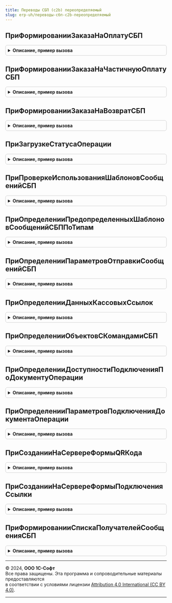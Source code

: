 ```yaml
---
title: Переводы СБП (c2b) переопределяемый
slug: erp-uh/переводы-сбп-c2b-переопределяемый
---
```



## ПриФормированииЗаказаНаОплатуСБП
<details style="margin: 1em 0; padding: 0.5em; border: 1px solid #ccc; border-radius: 6px;">

<summary style="font-weight: bold; cursor: pointer;">Описание, пример вызова</summary>

```bsl

// Определяются данные для формирования запроса на оплату в платежную систему СБП.
// Все поля переменной ЗаказНаОплату обязательны для заполнения.
//
// Параметры:
//  ДокументОплаты - ОпределяемыйТип.ДокументОперацииСБП - документ, который отражает
//    продажу в информационной базе;
//  ЗаказНаОплату - Структура - содержит описание заказа на оплату Системы быстрых платежей:
//    * СуммаОплаты - Число - сумма оплаты в Системе быстрых платежей. Сумма, которую необходимо
//      списать со счета покупателя;
//    * ДатаОплаты - Дата - дата операции оплаты;
//    * СрокЖизниQRКода - Число - содержит значение срока действия QR-кода в целых минутах.
//      Минимальное значение - 5 минут, максимальное значение - 129 600 минут
//      (90 дней в минутах). В случае передачи значения не входящего в выше
//      описанный диапазон возвращать ошибку "НеверныйФорматЗапроса".
//      Если значение не предано используется стандартный срок использования СБП;
//    * ОтложенноеПолучениеСтатуса - Булево - признак загрузки статуса оплаты регламентным заданием;
//    * НазначениеПлатежа - Строка - информация о платеже, которая будет отображена пользователю
//      в момент сканирования QR-кода в мобильном приложении. Рекомендуется
//      делать строку не длинной и включать информацию об организации, которая
//      является получателем денежных средств, например: Оплата СБП 524,00 RUB ООО Ромашка
//      Если строка не заполнена, будет передано стандартное представление
//      назначения: Оплата СБП {ЗаказНаОплату.СуммаОплаты} RUB.
//      Длина строки не должна превышать 140 символов, в противном случае будет
//      обрезана принудительно. Система быстрых платежей имеет дополнительные требования
//      к символам и их кодировке. Возможна передача следующих значений:
//        - символы латинского алфавита (A-Z и a-z) с десятичными кодами из диапазонов
//         [065-090] и [097-122] в кодировке UTF-8;
//        - символы русского алфавита (А-Я и а-я) с десятичными кодами из диапазона
//         [1040-1103] в кодировке UTF-8;
//        - цифры 0-9 с десятичными кодами из диапазона [048-057] в кодировке UTF-8;
//        - специальные символы с десятичными кодами из диапазонов [032-047], [058-064],
//         [091-096], [123-126] в кодировке UTF-8;
//        - символ "№" под номером 8470 в кодировке UTF-8.
//    * ШаблоныНазначений - ТаблицаЗначений - настройки заполнения шаблонов платежей:
//      ** ОбъектМетаданных - Строка - имя объекта метаданных операции.
//      ** Идентификатор - Строка - идентификатор шаблона.
//      ** Наименование - Строка - наименование шаблона для пользователя.
//      ** Параметры - Структура - параметры заполнения шаблона:
//      ** Параметры - Структура - параметры заполнения шаблона:
//        *** Наименование - Строка - наименование параметра для пользователя.
//        *** Идентификатор - Строка - идентификатор параметра для заполнения.
//  НастройкаПодключения - СправочникСсылка.НастройкиПодключенияКСистемеБыстрыхПлатежей -
//    настройка выполнения операции;
//  ДополнительныеПараметры - Структура, Неопределено - дополнительные настройки формирования
//    заказа на оплату переданные при вызове функции ПереводыСБПc2b.ДинамическаяСсылка
//    или ПереводыСБПc2b.АктивироватьКассовуюСсылку.
//
Процедура ПриФормированииЗаказаНаОплатуСБП( Экспорт
```

Пример вызова
```bsl
ПереводыСБПc2bПереопределяемый.ПриФормированииЗаказаНаОплатуСБП();
```
</details>

## ПриФормированииЗаказаНаЧастичнуюОплатуСБП
<details style="margin: 1em 0; padding: 0.5em; border: 1px solid #ccc; border-radius: 6px;">

<summary style="font-weight: bold; cursor: pointer;">Описание, пример вызова</summary>

```bsl

// Определяются данные для формирования запроса на оплату в платежную систему СБП.
// Все поля переменной ЗаказНаОплату обязательны для заполнения.
//
// Параметры:
//  ОснованиеПлатежа - ОпределяемыйТип.ДокументОперацииСБП - документ, который является
//    основанием частичного платежа;
//  ЗаказНаОплату - Структура - содержит описание заказа на оплату Системы быстрых платежей:
//    * СрокЖизниQRКода - Число - содержит значение срока действия QR-кода в целых минутах.
//      Минимальное значение - 5 минут, максимальное значение - 129 600 минут
//      (90 дней в минутах). В случае передачи значения не входящего в выше
//      описанный диапазон возвращать ошибку "НеверныйФорматЗапроса".
//      Если значение не предано используется стандартный срок использования СБП;
//    * НазначениеПлатежа - Строка - информация о платеже, которая будет отображена пользователю
//      в момент сканирования QR-кода в мобильном приложении. Рекомендуется
//      делать строку не длинной и включать информацию об организации, которая
//      является получателем денежных средств, например: Оплата СБП 524,00 RUB ООО Ромашка
//      Если строка не заполнена, будет передано стандартное представление
//      назначения: Оплата СБП {ЗаказНаОплату.СуммаОплаты} RUB.
//      Длина строки не должна превышать 140 символов, в противном случае будет
//      обрезана принудительно. Система быстрых платежей имеет дополнительные требования
//      к символам и их кодировке. Возможна передача следующих значений:
//        - символы латинского алфавита (A-Z и a-z) с десятичными кодами из диапазонов
//         [065-090] и [097-122] в кодировке UTF-8;
//        - символы русского алфавита (А-Я и а-я) с десятичными кодами из диапазона
//         [1040-1103] в кодировке UTF-8;
//        - цифры 0-9 с десятичными кодами из диапазона [048-057] в кодировке UTF-8;
//        - специальные символы с десятичными кодами из диапазонов [032-047], [058-064],
//         [091-096], [123-126] в кодировке UTF-8;
//        - символ "№" под номером 8470 в кодировке UTF-8.
//  НастройкаПодключения - СправочникСсылка.НастройкиПодключенияКСистемеБыстрыхПлатежей -
//    настройка выполнения операции;
//  ДополнительныеПараметры - Структура, Неопределено - дополнительные настройки формирования
//    заказа на оплату переданные при вызове функции ПереводыСБПc2b.ДинамическаяСсылка
//
Процедура ПриФормированииЗаказаНаЧастичнуюОплатуСБП( Экспорт
```

Пример вызова
```bsl
ПереводыСБПc2bПереопределяемый.ПриФормированииЗаказаНаЧастичнуюОплатуСБП();
```
</details>

## ПриФормированииЗаказаНаВозвратСБП
<details style="margin: 1em 0; padding: 0.5em; border: 1px solid #ccc; border-radius: 6px;">

<summary style="font-weight: bold; cursor: pointer;">Описание, пример вызова</summary>

```bsl

// Определяются данные для формирования запроса на возврат в платежную систему СБП.
// Все поля переменной ЗаказНаВозврат обязательны для заполнения.
//
// Параметры:
//  ДокументВозврата - ОпределяемыйТип.ДокументОперацииСБП - документ, который отражает
//   возврат в информационной базе;
//  ЗаказНаВозврат - Структура - содержит описание заказа на возврат в Системе быстрых платежей:
//    * СуммаВозврата - Число - сумма возврата в Системе быстрых платежей. Сумма, которую необходимо
//      перевести на счета покупателя;
//    *ДатаВозврата - Дата - дата операции возврата;
//  НастройкаПодключения - СправочникСсылка.НастройкиПодключенияКСистемеБыстрыхПлатежей -
//   настройка выполнения операции.;
//  ДополнительныеПараметры - Структура, Неопределено - дополнительные настройки формирования
//   заказа на оплату переданные при вызове функции ПереводыСБПc2b.ВозвратОплаты.
//
Процедура ПриФормированииЗаказаНаВозвратСБП( Экспорт
```

Пример вызова
```bsl
ПереводыСБПc2bПереопределяемый.ПриФормированииЗаказаНаВозвратСБП();
```
</details>

## ПриЗагрузкеСтатусаОперации
<details style="margin: 1em 0; padding: 0.5em; border: 1px solid #ccc; border-radius: 6px;">

<summary style="font-weight: bold; cursor: pointer;">Описание, пример вызова</summary>

```bsl

// Определяет алгоритм обработки операции, статус которых был получен регламентным заданием.
//
// Параметры:
//  ДокументОперации - ОпределяемыйТип.ДокументОперацииСБП - документ, который отражает
//   операцию в информационной базе;
//  НастройкаПодключения - СправочникСсылка.НастройкиПодключенияКСистемеБыстрыхПлатежей -
//    настройка выполнения операций;
//  РезультатОбработки - Структура - результат загрузки статуса операции:
//    * СтатусОперации - Строка - текущее состояние операции операции. Для проверки статуса
//      операции, необходимо функции программного интерфейса общего модуля
//      СистемаБыстрыхПлатежейКлиентСервер. Возможные значения:
//        - "Отменена" - по ранее сформированная операция отменена НСПК;
//        - "Выполнена" - участник СБП подтвердил выполнение операции;
//        - "Ошибка" - не удалось выполнить проверку статуса операции из-за ошибки
//           или участник СБП вернул ошибку;
//    * ПараметрыОперации - Структура - дополнительные данные по оплате:
//        ** ДатаОперации - Дата - фактическая дата оплаты в UTC;
//        ** СуммаОперации - Число - фактическая суммы операции по документу;
//        ** ИдентификаторОперации - Строка - идентификатор сформированной операции;
//        ** ДокументЧастичнойОплаты - Документ.ПлатежнаяСсылкаСБПc2b - документ частичной оплаты;
//        ** ИдентификаторОплаты- Строка - идентификатор оплаты;
//    * СообщениеОбОшибке - Строка - сообщение пользователю. Заполняется в случае ошибки.
//  Обработан - Булево - признак обработки операции. Необходимо установить Истина,
//   после завершения обработки.
//
Процедура ПриЗагрузкеСтатусаОперации( Экспорт
```

Пример вызова
```bsl
ПереводыСБПc2bПереопределяемый.ПриЗагрузкеСтатусаОперации();
```
</details>

## ПриПроверкеИспользованияШаблоновСообщенийСБП
<details style="margin: 1em 0; padding: 0.5em; border: 1px solid #ccc; border-radius: 6px;">

<summary style="font-weight: bold; cursor: pointer;">Описание, пример вызова</summary>

```bsl

// Возвращает признак использования шаблонов сообщений для работы с СБП.
//
// Параметры:
//  Используется - Булево - признак использования шаблонов сообщений.
//
//@skip-warning
Процедура ПриПроверкеИспользованияШаблоновСообщенийСБП(Используется) Экспорт
```

Пример вызова
```bsl
ПереводыСБПc2bПереопределяемый.ПриПроверкеИспользованияШаблоновСообщенийСБП(Используется) 
```
</details>

## ПриОпределенииПредопределенныхШаблоновСообщенийСБППоТипам
<details style="margin: 1em 0; padding: 0.5em; border: 1px solid #ccc; border-radius: 6px;">

<summary style="font-weight: bold; cursor: pointer;">Описание, пример вызова</summary>

```bsl

// Описывает предопределенные шаблоны писем по типу,
// с помощью которых можно будет выставлять счета для оплаты через СБП.
// Эти шаблоны будут доступны для создания из основной формы настроек и использоваться
// в форме формирования платежной ссылки СБП.
// Добавлены реквизиты:
//   * ПредставлениеСсылкиСБПQRКод - вставляет платежную ссылку в виде картинки (Base64).
//   * ПредставлениеСсылкиСБП - вставляет платежную ссылку в виде строки.
//
// Параметры:
//  Шаблоны - Массив - Массив структур данных, описывающих предопределенные шаблоны сообщения.
//    * ПолноеИмяТипаНазначения - Строка - Полное имя объекта метаданных, на основании которого по данному шаблону
//        будут создаваться письма.
//    * Текст - Строка - Текст, который будет использоваться в качестве шаблона письма в формате HTML.
//    * Тема - Строка - Текст, который будет использоваться в качестве шаблона темы письма.
//    * Наименование - Строка - Текст, наименование шаблона письма.
//    * Тип - Строка - Тип шаблона. Возможные значения:"Почта" или "SMS".
//
//@skip-warning
Процедура ПриОпределенииПредопределенныхШаблоновСообщенийСБППоТипам(Шаблоны) Экспорт
```

Пример вызова
```bsl
ПереводыСБПc2bПереопределяемый.ПриОпределенииПредопределенныхШаблоновСообщенийСБППоТипам(Шаблоны) 
```
</details>

## ПриОпределенииПараметровОтправкиСообщенийСБП
<details style="margin: 1em 0; padding: 0.5em; border: 1px solid #ccc; border-radius: 6px;">

<summary style="font-weight: bold; cursor: pointer;">Описание, пример вызова</summary>

```bsl

// Определяет параметры отправки сообщений с использованием шаблонов СБП.
//
// Параметры:
//  ПараметрыОтправкиСообщений - Структура - описание параметров отправки сообщений:
//    * ПараметрыОтправкиПисем - Структура - описание параметров отправки электронных писем:
//       ** ОтправлятьПисьмаВФорматеHTML - Булево, Неопределено - признак отправки электронных писем в формате HTML.
//          Если свойство не задано, в дальнейшем при наличии подсистемы "Взаимодействия" будет получено значение
//          функциональной опции "ОтправлятьПисьмаВФорматеHTML", либо Ложь при ее отсутствии.
//
//@skip-warning
Процедура ПриОпределенииПараметровОтправкиСообщенийСБП( Экспорт
```

Пример вызова
```bsl
ПереводыСБПc2bПереопределяемый.ПриОпределенииПараметровОтправкиСообщенийСБП();
```
</details>

## ПриОпределенииДанныхКассовыхСсылок
<details style="margin: 1em 0; padding: 0.5em; border: 1px solid #ccc; border-radius: 6px;">

<summary style="font-weight: bold; cursor: pointer;">Описание, пример вызова</summary>

```bsl

// Заполняет список кассовых ссылок по параметрам настройки.
//
// Параметры:
//  ПараметрыНастройки - Структура - содержит в себе описание настроек подключения:
//    * НастройкаПодключения - СправочникСсылка.НастройкиПодключенияКСистемеБыстрыхПлатежей -
//      настройка подключения к Системе быстрых платежей.
//  ДанныеКассовыхСсылок -  Структура - содержит описание настроенных кассовых ссылок по параметрам настройки
//    * Количество - Число - количество кассовых ссылок по преданной настройке подключения.
//
Процедура ПриОпределенииДанныхКассовыхСсылок( Экспорт
```

Пример вызова
```bsl
ПереводыСБПc2bПереопределяемый.ПриОпределенииДанныхКассовыхСсылок();
```
</details>

## ПриОпределенииОбъектовСКомандамиСБП
<details style="margin: 1em 0; padding: 0.5em; border: 1px solid #ccc; border-radius: 6px;">

<summary style="font-weight: bold; cursor: pointer;">Описание, пример вызова</summary>

```bsl

// Определяет объекты, которые могут выступать в качестве оснований платежа через СБП.
//
// Параметры:
//  ИменаДокументовОперации - Массив Из Строка - имена объектов метаданных оснований платежа через СБП.
//
//@skip-warning
Процедура ПриОпределенииОбъектовСКомандамиСБП(ИменаДокументовОперации) Экспорт
```

Пример вызова
```bsl
ПереводыСБПc2bПереопределяемый.ПриОпределенииОбъектовСКомандамиСБП(ИменаДокументовОперации) 
```
</details>

## ПриОпределенииДоступностиПодключенияПоДокументуОперации
<details style="margin: 1em 0; padding: 0.5em; border: 1px solid #ccc; border-radius: 6px;">

<summary style="font-weight: bold; cursor: pointer;">Описание, пример вызова</summary>

```bsl

// Определяет возможность формирования платежной ссылки на основании данных документа операции.
//
// Параметры:
//  ДокументОперации - ОпределяемыйТип.ДокументОперацииСБП - документ, который отражает
//    операцию в информационной базе.
//  Результат - Структура - результат проверки:
//    * ИнтеграцияДоступна - Булево - признак доступности работы с СБП по данным документа операции.
//    * СообщениеОбОшибке - Строка - сообщение для пользователя. Отображается в случае, если в параметр
//    ИнтеграцияДоступна установлено значение Ложь.
//
//@skip-warning
Процедура ПриОпределенииДоступностиПодключенияПоДокументуОперации( Экспорт
```

Пример вызова
```bsl
ПереводыСБПc2bПереопределяемый.ПриОпределенииДоступностиПодключенияПоДокументуОперации();
```
</details>

## ПриОпределенииПараметровПодключенияДокументаОперации
<details style="margin: 1em 0; padding: 0.5em; border: 1px solid #ccc; border-radius: 6px;">

<summary style="font-weight: bold; cursor: pointer;">Описание, пример вызова</summary>

```bsl

// Определяет перечень возможных настроек подключения на основании данных документа операции.
//
// Параметры:
//  ДокументОперации - ОпределяемыйТип.ДокументОперацииСБП - документ, который отражает
//    операцию в информационной базе.
//  НастройкиПодключения - Массив Из СправочникСсылка.НастройкиПодключенияКСистемеБыстрыхПлатежей -
//    настройка подключения к СБП.
//  ДополнительныеНастройки - Структура - дополнительные настройки подключения СБП
//   * БИК - Строка, Неопределено - идентификатор банка. Используется для автоматического
//     выбора участника СБП.
//   * ДополнительныеПараметры - Структура, Неопределено - дополнительные параметры подключения.
//     Значение будет передано в переопределяемые методы:
//       - СистемаБыстрыхПлатежейПереопределяемый.ПриНастройкеЭлементовФормыПодключения;
//       - СистемаБыстрыхПлатежейПереопределяемый.ПриНастройкеЭлементовФормыПодключения.
//   * ОтборУчастников - Строка, Неопределено - Параметры отбора участников СБП.
//     Допустимые значения - "Банки", "ПлатежныеАгрегаторы", "КассовыеСсылки", Неопределено.
//     Неопределено по умолчанию.
//   * МаксимальнаяСуммаОплаты - Число- определяет максимальную сумму оплаты по данным документа.
//  ПараметрыВопроса - Структура - настройки отображения вопроса, который будет выведен пользователю
//    перед началом формирования платежной ссылки или началом подключения к СБП.
//    Вопрос не выводится, если параметр "ТекстВопроса" имеет значение Неопределено.
//    * ТекстВопроса - Строка, Неопределено - текст вопроса для отображения.
//
//@skip-warning
Процедура ПриОпределенииПараметровПодключенияДокументаОперации( Экспорт
```

Пример вызова
```bsl
ПереводыСБПc2bПереопределяемый.ПриОпределенииПараметровПодключенияДокументаОперации();
```
</details>

## ПриСозданииНаСервереФормыQRКода
<details style="margin: 1em 0; padding: 0.5em; border: 1px solid #ccc; border-radius: 6px;">

<summary style="font-weight: bold; cursor: pointer;">Описание, пример вызова</summary>

```bsl

// Определяет алгоритм, выполняющийся при создании формы отображения QR-кода на форме подготовки платежной ссылки СБП.
//
// Параметры:
//  Форма - ФормаКлиентскогоПриложения - форма отображения QR-кода.
//  НастройкиФормы - Структура - описание настроек формы для размещения
//    программно созданных объектов.
//    * Группа - ГруппаФормы - элемент формы для программного добавления новых элементов управления,
//        в качестве свойства "Действие" у программно создаваемых команд,
//        необходимо указать значение "Подключаемый_ПриОбработкеНажатияКоманды".
//  ДанныеПлатежнойСсылки - Структура - параметры выполнения команды:
//    * ПлатежнаяСсылка - Строка - ссылка сформированная по данным документа операции.
//    * QRКод - ДвоичныеДанные - данные изображения QR-кода.
//    * ОснованиеПлатежа - ОпределяемыйТип.ДокументОперацииСБП - документ, который отражает
//      оплату в информационной базе.
//
//@skip-warning
Процедура ПриСозданииНаСервереФормыQRКода( Экспорт
```

Пример вызова
```bsl
ПереводыСБПc2bПереопределяемый.ПриСозданииНаСервереФормыQRКода();
```
</details>

## ПриСозданииНаСервереФормыПодключенияСсылки
<details style="margin: 1em 0; padding: 0.5em; border: 1px solid #ccc; border-radius: 6px;">

<summary style="font-weight: bold; cursor: pointer;">Описание, пример вызова</summary>

```bsl

// Определяет алгоритм, выполняющийся при создании формы подключения кассовой ссылки.
//
// Параметры:
//  Форма - ФормаКлиентскогоПриложения - форма подключения кассовой ссылки.
//  Отказ - Булево - признак отказа от открытия формы.
//
Процедура ПриСозданииНаСервереФормыПодключенияСсылки(Форма, Отказ) Экспорт
```

Пример вызова
```bsl
ПереводыСБПc2bПереопределяемый.ПриСозданииНаСервереФормыПодключенияСсылки(Форма, Отказ) 
```
</details>

## ПриФормированииСпискаПолучателейСообщенияСБП
<details style="margin: 1em 0; padding: 0.5em; border: 1px solid #ccc; border-radius: 6px;">

<summary style="font-weight: bold; cursor: pointer;">Описание, пример вызова</summary>

```bsl

// Заполняет список получателей сообщения с платежной ссылкой.
//
// Параметры:
//  ДокументОперации - Произвольный - документ операции, для которого получена платежная ссылка.
//  ВариантОтправки - Строка - способ отправки ссылки. "ЭлектроннаяПочта" - по электронной почте, "Телефон" - по SMS.
//  Получатели - СписокЗначений - адреса электронной почты или номера телефонов получателей (строка).
//
//@skip-warning
Процедура ПриФормированииСпискаПолучателейСообщенияСБП( Экспорт
```

Пример вызова
```bsl
ПереводыСБПc2bПереопределяемый.ПриФормированииСпискаПолучателейСообщенияСБП();
```
</details>

---

© 2024, **ООО 1С-Софт**  
Все права защищены. Эта программа и сопроводительные материалы предоставляются  
в соответствии с условиями лицензии [Attribution 4.0 International (CC BY 4.0)](https://creativecommons.org/licenses/by/4.0/legalcode).

---
